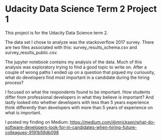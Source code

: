 # Udacity Data Science Term 2 Project 1

This project is for the Udacity Data Science term 2. 

The data set I chose to analyze was the stackoverflow 2017 survey. There are two files associated with this: survey_results_schema.csv and survey_results_public.csv.

The jupyter notebook contains my analysis of the data. Much of this analysis was exploratory trying to find a good topic to write on. After a couple of wrong paths I ended up on a question that piqued my curiousity, what do developers find most important in a candidate during the hiring process? 

I focused on what the respondents found to be important. How students differ from professional developers in what they believe is important? And lastly looked into whether developers with less than 5 years experience think differently than developers with more than 5 years of experience on what is important.

I posted my finding on Medium: https://medium.com/@mricksen/what-do-software-developers-look-for-in-candidates-when-hiring-future-colleagues-9191b59db098
